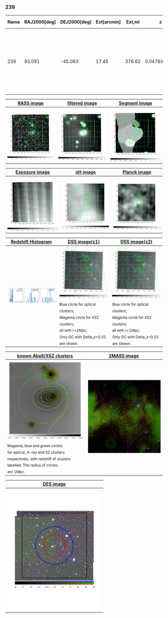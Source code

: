 <div STYLE="page-break-after: always;"></div>

### 239

|Name|RAJ2000[deg]|DEJ2000[deg] |Ext[arcmin]| Ext,ml | z | z_src| C|GC(XSZ,Delta_z<0.01)| GC(OPT,Delta_z<0.01)|GC| R_sig[arcmin] | R500[arcmin] | R500[Mpc]| CRsig[c/s] | CR500[c/s] |L500[1E44 erg/s]|F500[1E-12 erg/s/cm^2]| M500[1E14 Msun]|Tx[keV]|Cnt_sig|Beta|Rc[arcmin]|Comment|Alias|
|---|---|---|---|---|---|------|---|--------|---------|----------|---|---|---|---|---|---|---|---|---|---|---|---|---|---|
|239| 93.091| -45.063| 17.45| 376.62| 0.0478(0.005)| z1, z_opt| S| -| A| A, N, Tar, W| 12.700| 11.736| 0.660| 0.191(0.026)| 0.188(0.026)| 0.170(0.016)| 3.164(0.301)| 0.85(0.04)| 1.97(0.06)| 322.4| 0.780(-0.164+0.150)| 8.232(-1.987+1.562)| An SZ cluster with $z$ = 0.01 and offset = 0.37 Mpc, whose emission locates at the right peak.| t562|

|[RASS image](../image/239/239_img.pdf)|[filtered image](../image/239/239_fil.pdf)|[Segment image](../image/239/239_seg.pdf)|
|-------------------|--------------------|-------------------|
| <img src="../image/239/239_img.png" width="300">  | <img src="../image/239/239_fil.png" width="300">   | <img src="../image/239/239_seg.png" width="300">  |

|[Exposure image](../image/239/239_mex.pdf)| [nH image](../image/239/239_nh.pdf)| [Planck image](../image/239/239_p.pdf)|
|-------------------|--------------------|-------------------|
|<img src="../image/239/239_mex.png" width="300">   | <img src="../image/239/239_nh.png" width="300">    | <img src="../image/239/239_p.png" width="300"> |

|[Redshift Histogram](../image/239/239_zg.pdf) | [DSS image(z1)](../image/239/239_dss_z1.pdf)      |  [DSS image(z2)](../image/239/239_dss_z2.pdf)    |
|-------------------|--------------------|-------------------|
|<img src="../image/239/239_zg.png" width="300"> |<img src="../image/239/239_dss_z1.png" width="300"> <sub><br>Blue circle for optical clusters; <br>Magenta circle for XSZ clusters; <br>all with r=1Mpc; <br>Only GC with Delta_z<0.01 are shown. </sub>| <img src="../image/239/239_dss_z2.png" width="300"><sub><br>Blue circle for optical clusters; <br>Magenta circle for XSZ clusters; <br>all with r=1Mpc; <br>Only GC with Delta_z<0.01 are shown. </sub> |

|[known Abell/XSZ clusters](../image/239/239_gc.pdf) | [2MASS image](../image/239/239_2mass.pdf)      |
|-------------------|-------------------|
|<img src=../image/239/239_gc.png width="300"> <br><sub>Magenta, blue and green circles <br>for optical, X-ray and SZ clusters <br>respectively, with redshift of clusters <br>labelled. The radius of circles <br>are 1Mpc.</sub>|<img src="../image/239/239_2mass.png" width="300">  |

|[DES image](../image/239/239_des.pdf)   |
|-------------------|
| <img src="../image/239/239_des.pdf" width="300">  |
